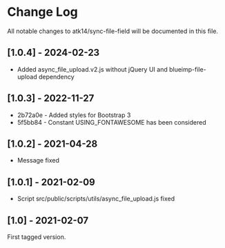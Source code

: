 # Change Log
All notable changes to atk14/sync-file-field will be documented in this file.

## [1.0.4] - 2024-02-23

* Added async_file_upload.v2.js without jQuery UI and blueimp-file-upload dependency

## [1.0.3] - 2022-11-27

* 2b72a0e - Added styles for Bootstrap 3
* 5f5bb84 - Constant USING_FONTAWESOME has been considered

## [1.0.2] - 2021-04-28

- Message fixed

## [1.0.1] - 2021-02-09

- Script src/public/scripts/utils/async_file_upload.js fixed

## [1.0] - 2021-02-07

First tagged version.
